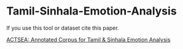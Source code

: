 # Tamil-Sinhala-Emotion-Analysis

If you use this tool or dataset cite this paper.

[ACTSEA: Annotated Corpus for Tamil & Sinhala Emotion Analysis](https://ieeexplore.ieee.org/document/8818760)
